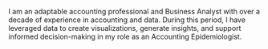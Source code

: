 I am an adaptable accounting professional and Business Analyst with over a decade of experience in accounting and data. During this period, I have leveraged data to create visualizations, generate insights, and support informed decision-making in my role as an Accounting Epidemiologist.
